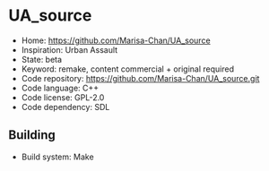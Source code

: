 # UA_source

- Home: https://github.com/Marisa-Chan/UA_source
- Inspiration: Urban Assault
- State: beta
- Keyword: remake, content commercial + original required
- Code repository: https://github.com/Marisa-Chan/UA_source.git
- Code language: C++
- Code license: GPL-2.0
- Code dependency: SDL

## Building

- Build system: Make
